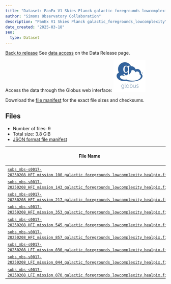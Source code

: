 ```yaml
---
title: "Dataset: PanEx V1 Skies Planck galactic foregrounds lowcomplexity"
author: "Simons Observatory Collaboration"
description: "PanEx V1 Skies Planck galactic_foregrounds_lowcomplexity"
date_created: "2025-03-18"
seo:
  type: Dataset
---
```


[Back to release](./panexv1-planck.html#datasets)
See [data access](./panexv1-planck.html#data-access) on the Data Release page.

Access the data through the Globus web interface: [![Download via Globus](images/globus-logo.png)](https://app.globus.org/file-manager?origin_id=53b2a147-ae9d-4bbf-9d18-3b46d133d4bb&origin_path=%2Fpanexp_v1_planck%2Fgalactic_foregrounds_lowcomplexity%2F)

Download the [file manifest](https://g-0a470a.6b7bd8.0ec8.data.globus.org/panexp_v1_planck/galactic_foregrounds_lowcomplexity/manifest.json) for the exact file sizes and checksums.

## Files

- Number of files: 9
- Total size: 3.8 GiB
- [JSON format file manifest](https://g-0a470a.6b7bd8.0ec8.data.globus.org/panexp_v1_planck/galactic_foregrounds_lowcomplexity/manifest.json)

|                                                                                                                                       File Name                                                                                                                                       | Telescope | Frequency Band (GHz) | Pixelization |   Size    |
| ------------------------------------------------------------------------------------------------------------------------------------------------------------------------------------------------------------------------------------------------------------------------------------- | --------- | -------------------: | ------------ | --------- |
| [`sobs_mbs-s0017-20250208_HFI_mission_100_galactic_foregrounds_lowcomplexity_healpix.fits`](https://g-0a470a.6b7bd8.0ec8.data.globus.org/panexp_v1_planck/galactic_foregrounds_lowcomplexity/sobs_mbs-s0017-20250208_HFI_mission_100_galactic_foregrounds_lowcomplexity_healpix.fits) | HFI       |                  100 | healpix      | 576.0 MiB |
| [`sobs_mbs-s0017-20250208_HFI_mission_143_galactic_foregrounds_lowcomplexity_healpix.fits`](https://g-0a470a.6b7bd8.0ec8.data.globus.org/panexp_v1_planck/galactic_foregrounds_lowcomplexity/sobs_mbs-s0017-20250208_HFI_mission_143_galactic_foregrounds_lowcomplexity_healpix.fits) | HFI       |                  143 | healpix      | 576.0 MiB |
| [`sobs_mbs-s0017-20250208_HFI_mission_217_galactic_foregrounds_lowcomplexity_healpix.fits`](https://g-0a470a.6b7bd8.0ec8.data.globus.org/panexp_v1_planck/galactic_foregrounds_lowcomplexity/sobs_mbs-s0017-20250208_HFI_mission_217_galactic_foregrounds_lowcomplexity_healpix.fits) | HFI       |                  217 | healpix      | 576.0 MiB |
| [`sobs_mbs-s0017-20250208_HFI_mission_353_galactic_foregrounds_lowcomplexity_healpix.fits`](https://g-0a470a.6b7bd8.0ec8.data.globus.org/panexp_v1_planck/galactic_foregrounds_lowcomplexity/sobs_mbs-s0017-20250208_HFI_mission_353_galactic_foregrounds_lowcomplexity_healpix.fits) | HFI       |                  353 | healpix      | 576.0 MiB |
| [`sobs_mbs-s0017-20250208_HFI_mission_545_galactic_foregrounds_lowcomplexity_healpix.fits`](https://g-0a470a.6b7bd8.0ec8.data.globus.org/panexp_v1_planck/galactic_foregrounds_lowcomplexity/sobs_mbs-s0017-20250208_HFI_mission_545_galactic_foregrounds_lowcomplexity_healpix.fits) | HFI       |                  545 | healpix      | 576.0 MiB |
| [`sobs_mbs-s0017-20250208_HFI_mission_857_galactic_foregrounds_lowcomplexity_healpix.fits`](https://g-0a470a.6b7bd8.0ec8.data.globus.org/panexp_v1_planck/galactic_foregrounds_lowcomplexity/sobs_mbs-s0017-20250208_HFI_mission_857_galactic_foregrounds_lowcomplexity_healpix.fits) | HFI       |                  857 | healpix      | 576.0 MiB |
| [`sobs_mbs-s0017-20250208_LFI_mission_030_galactic_foregrounds_lowcomplexity_healpix.fits`](https://g-0a470a.6b7bd8.0ec8.data.globus.org/panexp_v1_planck/galactic_foregrounds_lowcomplexity/sobs_mbs-s0017-20250208_LFI_mission_030_galactic_foregrounds_lowcomplexity_healpix.fits) | LFI       |                   30 | healpix      | 144.0 MiB |
| [`sobs_mbs-s0017-20250208_LFI_mission_044_galactic_foregrounds_lowcomplexity_healpix.fits`](https://g-0a470a.6b7bd8.0ec8.data.globus.org/panexp_v1_planck/galactic_foregrounds_lowcomplexity/sobs_mbs-s0017-20250208_LFI_mission_044_galactic_foregrounds_lowcomplexity_healpix.fits) | LFI       |                   44 | healpix      | 144.0 MiB |
| [`sobs_mbs-s0017-20250208_LFI_mission_070_galactic_foregrounds_lowcomplexity_healpix.fits`](https://g-0a470a.6b7bd8.0ec8.data.globus.org/panexp_v1_planck/galactic_foregrounds_lowcomplexity/sobs_mbs-s0017-20250208_LFI_mission_070_galactic_foregrounds_lowcomplexity_healpix.fits) | LFI       |                   70 | healpix      | 144.0 MiB |
